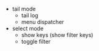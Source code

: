- tail mode
    - tail log
    - menu dispatcher
- select mode
    - show keys (show filter keys)
    - toggle filter
